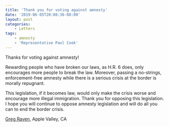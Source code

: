 ```yaml
---
title: 'Thank you for voting against amnesty'
date: '2019-06-05T20:08:36-08:00'
layout: post
categories:
    - Letters
tags:
    - amnesty
    - 'Representative Paul Cook'
---
```


Thanks for voting against amnesty!

Rewarding people who have broken our laws, as H.R. 6 does, only encourages more people to break the law. Moreover, passing a no-strings, enforcement-free amnesty while there is a serious crisis at the border is morally repugnant.

This legislation, if it becomes law, would only make the crisis worse and encourage more illegal immigration. Thank you for opposing this legislation. I hope you will continue to oppose amnesty legislation and will do all you can to end the border crisis.

[Greg Raven](https://www.gregraven.org/), Apple Valley, CA